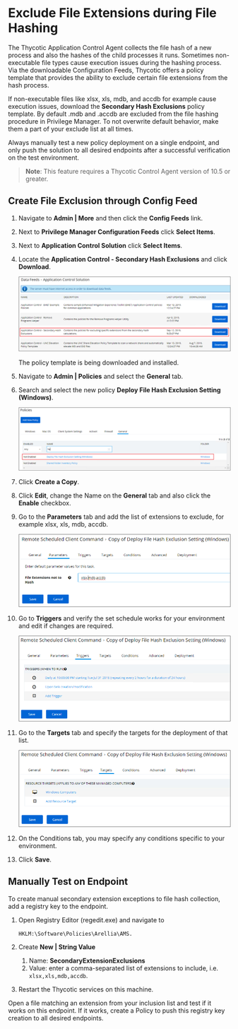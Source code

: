 [title]: # (File Hash Exclusions)
[tags]: # (secondary file filters)
[priority]: # (8001)
# Exclude File Extensions during File Hashing

The Thycotic Application Control Agent collects the file hash of a new process and also the hashes of the child processes it runs. Sometimes non-executable file types cause execution issues during the hashing process. Via the downloadable Configuration Feeds, Thycotic offers a policy template that provides the ability to exclude certain file extensions from the hash process.

If non-executable files like xlsx, xls, mdb, and accdb for example cause execution issues, download the __Secondary  Hash Exclusions__ policy template. By default .mdb and .accdb are excluded from the file hashing procedure in Privilege Manager. To not overwrite default behavior, make them a part of your exclude list at all times.

Always manually test a new policy deployment on a single endpoint, and only push the solution to all desired endpoints after a successful verification on the test environment.

>**Note**:
>This feature requires a Thycotic Control Agent version of 10.5 or greater.

## Create File Exclusion through Config Feed

1. Navigate to __Admin | More__ and then click the __Config Feeds__ link.
1. Next to __Privilege Manager Configuration Feeds__ click __Select Items__.
1. Next to __Application Control Solution__ click __Select Items__.
1. Locate the __Application Control - Secondary Hash Exclusions__ and click __Download__.

   ![Download and automatically install the Secondary Hash Exclusions policy template](images/app-ctrl/cf-app-ctrl-sec-hash-exclusion.png)

   The policy template is being downloaded and installed.
1. Navigate to __Admin | Policies__ and select the __General__ tab.
1. Search and select the new policy __Deploy File Hash Exclusion Setting (Windows)__.

   ![Select the Deploy File Hash Exclusion Setting policy](images/app-ctrl/hash-exclude-policy.png)
1. Click __Create a Copy__.
1. Click __Edit__, change the Name on the __General__ tab and also click the __Enable__ checkbox.
1. Go to the __Parameters__ tab and add the list of extensions to exclude, for example xlsx, xls, mdb, accdb.

   ![Specify the parameters for the policy](images/app-ctrl/hash-exclude-policy-para.png)
1. Go to __Triggers__ and verify the set schedule works for your environment and edit if changes are required.

   ![Edit the default triggers to your specific environment needs](images/app-ctrl/hash-exclude-policy-triggers.png)
1. Go to the __Targets__ tab and specify the targets for the deployment of that list.

   ![Edit the default targets to your specific environment needs](images/app-ctrl/hash-exclude-policy-targets.png)
1. On the Conditions tab, you may specify any conditions specific to your environment.
1. Click __Save__.

## Manually Test on Endpoint

To create manual secondary extension exceptions to file hash collection, add a registry key to the endpoint.

1. Open Registry Editor (regedit.exe) and navigate to

   ```
   HKLM:\Software\Policies\Arellia\AMS.
   ```
1. Create __New | String Value__

   1. Name: __SecondaryExtensionExclusions__
   1. Value: enter a comma-separated list of extensions to include, i.e. `xlsx,xls,mdb,accdb`.
1. Restart the Thycotic services on this machine.

Open a file matching an extension from your inclusion list and test if it works on this endpoint. If it works, create a Policy to push this registry key creation to all desired endpoints.
<!-- TODO: The following sub topic will only be available in the dev publication environment, it will be commented out for QA and Production.
## Create Policy to Push Registry Change to Endpoints (internal)

First create a PowerShell Script task that can create the registry key, then create a Policy to push that task to the desired endpoints.

To create a PowerShell Script task to create the registry key:

1. Navigate to __ADMIN | Tasks | Automation tab | PowerShell Commands |  Client Commands | Agent | Windows__.
1. Select __Add New | Remote Powershell Script__.

   1. Give this task a custom name, ex.: [Company Name] - Deploy Registration Key
   1. Edit | Script tab
   1. Paste this script

      ```ps1
      $AppInfoPath = "HKLM:\Software\Policies\Arellia\AMS"
      $ExclusionList = "xls,xlsx,xlsm,mdb,accdb"
      if((Test-Path $AppInfoPath))

        {
         New-ItemProperty -Path $AppInfoPath -Name "SecondaryExtensionExclusions" -Value $ExclusionList -PropertyType "String" -Force
        }
      ```

Additional extensions can be added to __$ExclusionList__, if needed.

To create a Policy to push this script task to desired endpoints:

1. Navigate to __ADMIN | Policies__ and select the __General__ tab.
1. Search and select the __Ensure UAC Override Setting (Windows)__.
1. Click __Create Copy__ to copy the Policy and give the new Policy a custom name, for example _[Company Name] - Registry - Ensure UAC Override Setting (Windows)_.
1. Click Edit on your new policy.

   1. On the __General__ tab:

      1. check the __Enabled__ box and
      1. for __Command__ select the __Deploy Registration Key__ task created above.
   1. On the Targets tab verify the correct Resource Target(s) is(are) used.
1. Click __Save__.
1. Go to the __Deployment__ tab and deploy the policy via __Run Policy Targeting Update__ button.
-->
